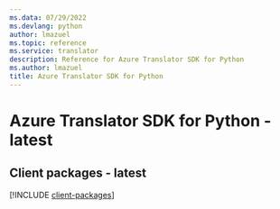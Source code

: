 ```yaml
---
ms.data: 07/29/2022
ms.devlang: python
author: lmazuel
ms.topic: reference
ms.service: translator
description: Reference for Azure Translator SDK for Python
ms.author: lmazuel
title: Azure Translator SDK for Python
---
```

# Azure Translator SDK for Python - latest

## Client packages - latest
[!INCLUDE [client-packages](translator-client-index.md)]